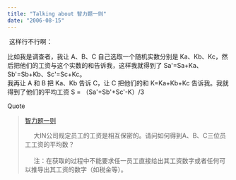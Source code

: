 ```yaml
---
title: "Talking about 智力题一则"
date: "2006-08-15"
---
```


 这样行不行啊：

比如我是调查者，我让 A、B、C 自己选取一个随机实数分别是 Ka、Kb、Kc，然后把他们的工资与这个实数的和告诉我，这样我就得到了 Sa'=Sa+Ka、Sb'=Sb+Kb、Sc'=Sc+Kc。  
我再让 A 和 B 把 Ka、Kb 告诉 C，让 C 把他们的和 K=Ka+Kb+Kc 告诉我。我就得到了他们的平均工资 S = （Sa'+Sb'+Sc'-K）/3

Quote

> [智力题一则](http://sarahpei.spaces.live.com/blog/cns!119AEAA5ED0E40DE!336.entry)  
> 
>      大IN公司规定员工的工资是相互保密的。请问如何得到A、B、C三位员工工资的平均数？  
>       
>      注：在获取的过程中不能要求任一员工直接给出其工资数字或者任何可以推导出其工资的数字（如税金等）。
